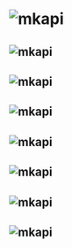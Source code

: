 # ![mkapi](mkapi.core.base|upper|link|plain)


## ![mkapi](mkapi.core.base.Base|)

## ![mkapi](mkapi.core.base.Inline|)

## ![mkapi](mkapi.core.base.Type|)

## ![mkapi](mkapi.core.base.Item|)

## ![mkapi](mkapi.core.base.Section|)

## ![mkapi](mkapi.core.base.Docstring|)

## ![mkapi](mkapi.core.base.Object|)
